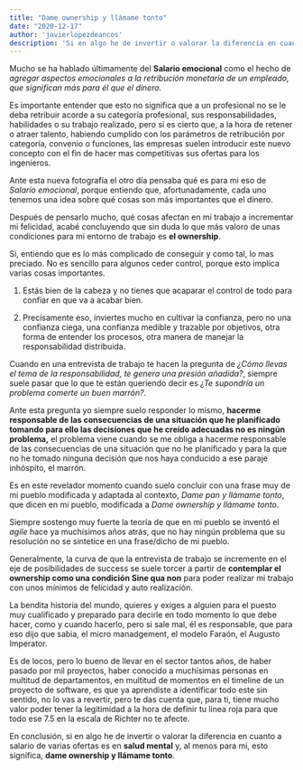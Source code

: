 ```yaml
---
title: "Dame ownership y llámame tonto"
date: "2020-12-17"
author: 'javierlopezdeancos'
description: 'Si en algo he de invertir o valorar la diferencia en cuanto a salario de varias ofertas es en salud mental.'
---
```


Mucho se ha hablado últimamente del **Salario emocional** como el hecho de  *agregar aspectos emocionales a la retribución monetaria de un empleado, que significan más para él que el dinero.*

Es importante entender que esto no significa que a un profesional no se le deba retribuir acorde a su categoría profesional, sus responsabilidades, habilidades o su trabajo realizado, pero si es cierto que, a la hora de retener o atraer talento, habiendo cumplido con los parámetros de retribución por categoría, convenio o funciones, las empresas suelen introducir este nuevo concepto con el fin de hacer mas competitivas sus ofertas para los ingenieros.

Ante esta nueva fotografía el otro día pensaba qué es para mi eso de *Salario emocional*, porque entiendo que, afortunadamente, cada uno tenemos una idea sobre qué cosas son más importantes que el dinero.

Después de pensarlo mucho, qué cosas afectan en mi trabajo a incrementar mi felicidad, acabé concluyendo que sin duda lo que más valoro de unas condiciones para mi entorno de trabajo es **el ownership**.

Si, entiendo que es lo más complicado de conseguir y como tal, lo mas preciado. No es sencillo para algunos ceder control, porque esto implica varias cosas importantes.

1. Estás bien de la cabeza y no tienes que acaparar el control de todo para confiar en que va a acabar bien.

2. Precisamente eso, inviertes mucho en cultivar la confianza, pero no una confianza ciega, una confianza medible y trazable por objetivos, otra forma de entender los procesos, otra manera de manejar la responsabilidad distribuida.

Cuando en una entrevista de trabajo te hacen la pregunta de *¿Cómo llevas el tema de la responsabilidad, te genera una presión añadida?*, siempre suele pasar que lo que te están queriendo decir es *¿Te supondría un problema comerte un buen marrón?*.  

Ante esta pregunta yo siempre suelo responder lo mismo, **hacerme responsable de las consecuencias de una situación que he planificado tomando para ello las decisiones que he creído adecuadas no es ningún problema,** el problema viene cuando se me obliga a hacerme responsable de las consecuencias de una situación que no he planificado y para la que no he tomado ninguna decisión que nos haya conducido a ese paraje inhóspito, el marrón. 

Es en este revelador momento cuando suelo concluir con una frase muy de mi pueblo modificada y adaptada al contexto, *Dame pan y llámame tonto*, que dicen en mi pueblo, modificada a *Dame ownership y llámame tonto*.

Siempre sostengo muy fuerte la teoría de que en mi pueblo se inventó el *agile* hace ya muchísimos años atrás, que no hay ningún problema que su resolución no se sintetice en una frase/dicho de mi pueblo.

Generalmente, la curva de que la entrevista de trabajo se incremente en el eje de posibilidades de success se suele torcer a partir de **contemplar el ownership como una condición Sine qua non** para poder realizar mi trabajo con unos mínimos de felicidad y auto realización.

La bendita historia del mundo, quieres y exiges a alguien para el puesto muy cualificado y preparado para decirle en todo momento lo que debe hacer, como y cuando hacerlo, pero si sale mal, él es responsable, que para eso dijo que sabia, el micro manadgement,  el modelo Faraón, el Augusto Imperator.

Es de locos, pero lo bueno de llevar en el sector tantos años, de haber pasado por mil proyectos, haber conocido a muchísimas personas en multitud de departamentos, en multitud de momentos en el timeline de un proyecto de software, es que ya aprendiste a identificar todo este sin sentido, no lo vas a revertir, pero te das cuenta que, para ti, tiene mucho valor poder tener la legitimidad a la hora de definir tu línea roja para que todo ese 7.5 en la escala de Richter no te afecte.

En conclusión, si en algo he de invertir o valorar la diferencia en cuanto a salario de varias ofertas es en **salud mental** y, al menos para mi, esto significa, **dame ownership y llámame tonto**.
